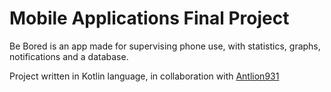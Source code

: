 # Mobile Applications Final Project

Be Bored is an app made for supervising phone use, with statistics, graphs, notifications and a database.

Project written in Kotlin language, in collaboration with [Antlion931](https://github.com/Antlion931)